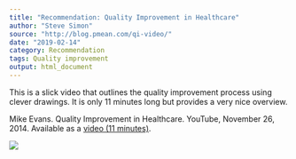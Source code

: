 ```yaml
---
title: "Recommendation: Quality Improvement in Healthcare"
author: "Steve Simon"
source: "http://blog.pmean.com/qi-video/"
date: "2019-02-14"
category: Recommendation
tags: Quality improvement
output: html_document
---
```


This is a slick video that outlines the quality improvement process
using clever drawings. It is only 11 minutes long but provides a very
nice overview.

<!---More--->

Mike Evans. Quality Improvement in Healthcare. YouTube, November 26,
2014. Available as a [video (11
minutes)](https://www.youtube.com/watch?v=jq52ZjMzqyI).

![](http://www.pmean.com/images/images/19/qi-video01.png)




